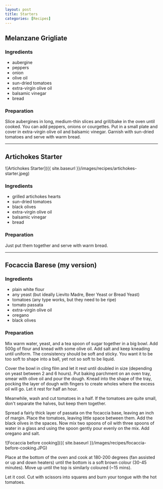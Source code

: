 ```yaml
---
layout: post
title: Starters
categories: [Recipes]
---
```


## Melanzane Grigliate
### Ingredients
- aubergine
- peppers
- onion
- olive oil
- sun-dried tomatoes
- extra-virgin olive oil
- balsamic vinegar
- bread
### Preparation
Slice aubergines in long, medium-thin slices and grill/bake in the oven until cooked. You can add peppers, onions or courgettes.
Put in a small plate and cover in extra-virgin olive oil and balsamic vinegar. Garnish with sun-dried tomatoes and serve with warm bread.

---

## Artichokes Starter
![Artichokes Starter]({{ site.baseurl }}/images/recipes/artichokes-starter.jpeg)

### Ingredients
- grilled artichokes hearts
- sun-dried tomatoes
- black olives
- extra-virgin olive oil
- balsamic vinegar
- bread
### Preparation
Just put them together and serve with warm bread.

---

## Focaccia Barese (my version)
### Ingredients
- plain white flour
- any yeast (but ideally Lievito Madre, Beer Yeast or Bread Yeast)
- tomatoes (any type works, but they need to be ripe)
- tomato passata
- extra-virgin olive oil
- oregano
- black olives

### Preparation
Mix warm water, yeast, and a tea spoon of sugar together in a big bowl. Add 500g of flour and knead with some olive oil. Add salt and keep kneading until uniform. The consistency should be soft and sticky. You want it to be too soft to shape into a ball, yet not so soft to be liquid.

Cover the bowl in cling film and let it rest until doubled in size (depending on yeast between 2 and 6 hours). 
Put baking parchment on an oven tray, smear with olive oil and pour the dough. Knead into the shape of the tray, pocking the layer of dough with fingers to create wholes where the excess oil will go. Let it rest for half an hour.

Meanwhile, wash and cut tomatoes in a half. If the tomatoes are quite small, don't separate the halves, but keep them together. 

Spread a fairly thick layer of passata on the focaccia base, leaving an inch of margin. Place the tomatoes, leaving little space between them. Add the black olives in the spaces. Now mix two spoons of oil with three spoons of water in a glass and using the spoon gently pour evenly on the mix. Add oregano and salt.

![Focaccia before cooking]({{ site.baseurl }}/images/recipes/focaccia-before-cooking.JPG)


Place at the bottom of the oven and cook at 180-200 degrees (fan assisted or up and down heaters) until the bottom is a soft brown colour (30-45 minutes). Move up until the top is similarly coloured (~15 mins).

Let it cool. Cut with scissors into squares and burn your tongue with the hot tomatoes.
